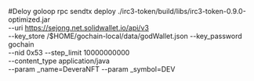 #Deloy 
goloop rpc sendtx deploy ./irc3-token/build/libs/irc3-token-0.9.0-optimized.jar \
    --uri https://sejong.net.solidwallet.io/api/v3 \
    --key_store /$HOME/gochain-local/data/godWallet.json --key_password gochain \
    --nid 0x53 --step_limit 10000000000 \
    --content_type application/java \
    --param _name=DeveraNFT --param _symbol=DEV
